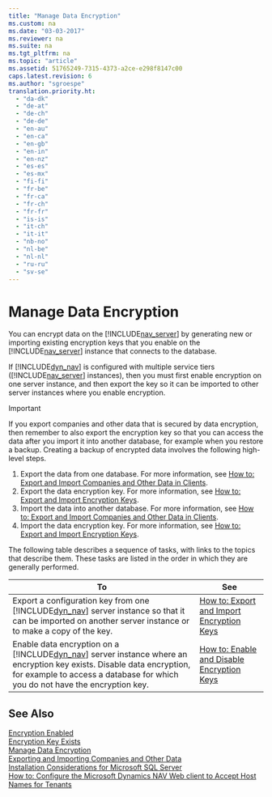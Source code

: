 ```yaml
---
title: "Manage Data Encryption"
ms.custom: na
ms.date: "03-03-2017"
ms.reviewer: na
ms.suite: na
ms.tgt_pltfrm: na
ms.topic: "article"
ms.assetid: 51765249-7315-4373-a2ce-e298f8147c00
caps.latest.revision: 6
ms.author: "sgroespe"
translation.priority.ht: 
  - "da-dk"
  - "de-at"
  - "de-ch"
  - "de-de"
  - "en-au"
  - "en-ca"
  - "en-gb"
  - "en-in"
  - "en-nz"
  - "es-es"
  - "es-mx"
  - "fi-fi"
  - "fr-be"
  - "fr-ca"
  - "fr-ch"
  - "fr-fr"
  - "is-is"
  - "it-ch"
  - "it-it"
  - "nb-no"
  - "nl-be"
  - "nl-nl"
  - "ru-ru"
  - "sv-se"
---
```

# Manage Data Encryption
You can encrypt data on the [!INCLUDE[nav_server](../BusinessFunctionality/IntegratingWithMicrosoftOffice/includes/nav_server_md.md)] by generating new or importing existing encryption keys that you enable on the [!INCLUDE[nav_server](../BusinessFunctionality/IntegratingWithMicrosoftOffice/includes/nav_server_md.md)] instance that connects to the database.  
  
 If [!INCLUDE[dyn_nav](../ApplicationDesign/includes/dyn_nav_md.md)] is configured with multiple service tiers \([!INCLUDE[nav_server](../BusinessFunctionality/IntegratingWithMicrosoftOffice/includes/nav_server_md.md)] instances\), then you must first enable encryption on one server instance, and then export the key so it can be imported to other server instances where you enable encryption.  
  
> [!IMPORTANT]  
>  If you export companies and other data that is secured by data encryption, then remember to also export the encryption key so that you can access the data after you import it into another database, for example when you restore a backup. Creating a backup of encrypted data involves the following high\-level steps.  
>   
>  1.  Export the data from one database. For more information, see [How to: Export and Import Companies and Other Data in Clients](../Topic/How%20to:%20Export%20and%20Import%20Companies%20and%20Other%20Data%20in%20Clients.md).  
> 2.  Export the data encryption key. For more information, see [How to: Export and Import Encryption Keys](../SetupAndAdministration/how-to-export-and-import-encryption-keys.md).  
> 3.  Import the data into another database. For more information, see [How to: Export and Import Companies and Other Data in Clients](../Topic/How%20to:%20Export%20and%20Import%20Companies%20and%20Other%20Data%20in%20Clients.md).  
> 4.  Import the data encryption key. For more information, see [How to: Export and Import Encryption Keys](../SetupAndAdministration/how-to-export-and-import-encryption-keys.md).  
  
 The following table describes a sequence of tasks, with links to the topics that describe them. These tasks are listed in the order in which they are generally performed.  
  
|**To**|**See**|  
|------------|-------------|  
|Export a configuration key from one [!INCLUDE[dyn_nav](../ApplicationDesign/includes/dyn_nav_md.md)] server instance so that it can be imported on another server instance or to make a copy of the key.|[How to: Export and Import Encryption Keys](../SetupAndAdministration/how-to-export-and-import-encryption-keys.md)|  
|Enable data encryption on a [!INCLUDE[dyn_nav](../ApplicationDesign/includes/dyn_nav_md.md)] server instance where an encryption key exists. Disable data encryption, for example to access a database for which you do not have the encryption key.|[How to: Enable and Disable Encryption Keys](../SetupAndAdministration/how-to-enable-and-disable-encryption-keys.md)|  
  
## See Also  
 [Encryption Enabled](../Topic/\($%20N_9905_2%20Encryption%20Enabled%20$\).md)   
 [Encryption Key Exists](../Topic/\($%20N_9905_3%20Encryption%20Key%20Exists%20$\).md)   
 [Manage Data Encryption](../SetupAndAdministration/manage-data-encryption.md)   
 [Exporting and Importing Companies and Other Data](../Topic/Exporting%20and%20Importing%20Companies%20and%20Other%20Data.md)   
 [Installation Considerations for Microsoft SQL Server](../Topic/Installation%20Considerations%20for%20Microsoft%20SQL%20Server.md)   
 [How to: Configure the Microsoft Dynamics NAV Web client to Accept Host Names for Tenants](../Topic/How%20to:%20Configure%20the%20Microsoft%20Dynamics%20NAV%20Web%20client%20to%20Accept%20Host%20Names%20for%20Tenants.md)